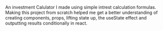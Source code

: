 An investment Calulator I made using simple intrest calculation formulas. Making this project from scratch helped me get a better understanding of creating components, props, lifting state up, the useState effect and outputting results conditionally in react.
